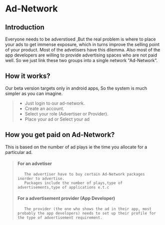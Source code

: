 # Ad-Network

## Introduction
Everyone needs to be adverstised ,But the real problem is where to place your ads to get immense exposure, which in turns improve the selling point of your product. Most of the advetisers have this dilemma. Also most of the app developers are willing to provide advertising spaces who are not paid well. So we just link these two groups into a single network "Ad-Network".

## How it works?

Our beta version targets only in android apps, So the system is much simpler as you can imagine.
   >  *  Just login to our ad-network.
   >  *  Create an account.
   >  *  Select your role (Advertiser or Provider).
   >  *  Place your ad or Select your ad
   
## How you get paid on Ad-Network?

This is based on the number of ad plays ie the time you allocate for a particular ad.
>  ####  For an advetiser
>        The advertiser have to buy certain Ad-Network packages inorder to advertise.
>        Packages include the number of plays,type of advertisements,type of applications e.t.c
>  ####  For a advertisement provider (App Developer)
>        The provider (the one who shows the ad in their app, most probably the app developers) needs to set up their profile for the type of advertisement requirement.
>        


